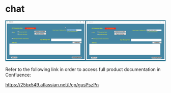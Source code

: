 # chat


![](https://github.com/25bx549/chat/blob/master/licecap2.gif)  




Refer to the following link in order to access full product documentation in Confluence:

https://25bx549.atlassian.net/l/cp/gusPszPn




